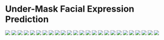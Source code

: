 # Under-Mask Facial Expression Prediction
![](https://i.imgur.com/e8ZyzYf.jpg)
![](https://i.imgur.com/RiRpPBn.jpg)
![](https://i.imgur.com/tFy575C.jpg)
![](https://i.imgur.com/jKY2rHM.jpg)
![](https://i.imgur.com/SA1Oq5w.jpg)
![](https://i.imgur.com/DwDRJor.jpg)
![](https://i.imgur.com/e7nSdHt.jpg)
![](https://i.imgur.com/gKkklgz.jpg)
![](https://i.imgur.com/SX2x6zB.jpg)
![](https://i.imgur.com/YIfaYia.jpg)
![](https://i.imgur.com/7QnorJu.jpg)
![](https://i.imgur.com/qxvfr31.jpg)
![](https://i.imgur.com/rRclEMx.jpg)
![](https://i.imgur.com/2Pkf5Tc.jpg)
![](https://i.imgur.com/g7mlTTJ.jpg)
![](https://i.imgur.com/I4UCaMR.jpg)
![](https://i.imgur.com/WG8PwVl.jpg)
![](https://i.imgur.com/tryBDTC.jpg)
![](https://i.imgur.com/Zuhi5NN.jpg)
![](https://i.imgur.com/FKzTgTC.jpg)
![](https://i.imgur.com/CVceePE.jpg)
![](https://i.imgur.com/GE5LR5w.jpg)
![](https://i.imgur.com/YtER3uX.jpg)
![](https://i.imgur.com/dEPAio4.jpg)
![](https://i.imgur.com/cESB9W2.jpg)

